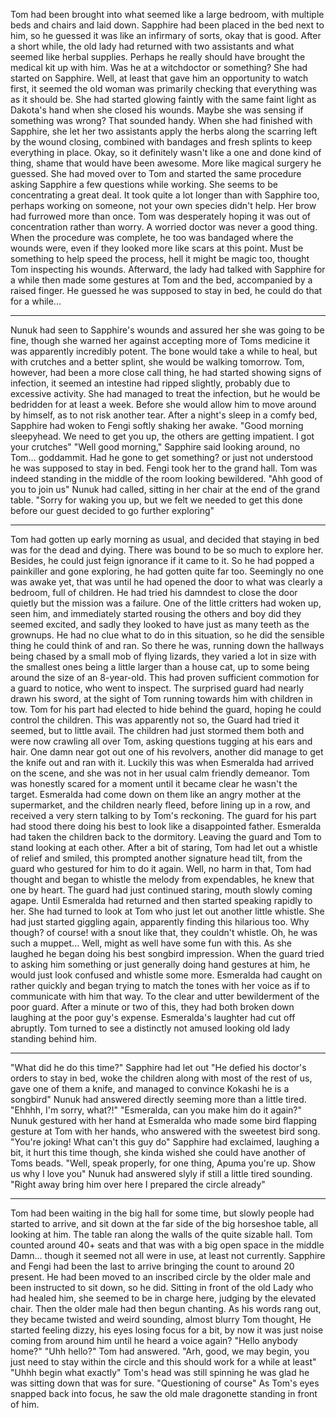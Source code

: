 
Tom had been brought into what seemed like a large bedroom, with multiple beds and chairs and laid down. Sapphire had been placed in the bed next to him, so he guessed it was like an infirmary of sorts, okay that is good. After a short while, the old lady had returned with two assistants and what seemed like herbal supplies. Perhaps he really should have brought the medical kit up with him. Was he at a witchdoctor or something?
She had started on Sapphire. Well, at least that gave him an opportunity to watch first, it seemed the old woman was primarily checking that everything was as it should be. She had started glowing faintly with the same faint light as Dakota's hand when she closed his wounds. Maybe she was sensing if something was wrong? That sounded handy. When she had finished with Sapphire, she let her two assistants apply the herbs along the scarring left by the wound closing, combined with bandages and fresh splints to keep everything in place. Okay, so it definitely wasn't like a one and done kind of thing, shame that would have been awesome. More like magical surgery he guessed.
She had moved over to Tom and started the same procedure asking Sapphire a few questions while working. She seems to be concentrating a great deal. It took quite a lot longer than with Sapphire too, perhaps working on someone, not your own species didn't help. Her brow had furrowed more than once. Tom was desperately hoping it was out of concentration rather than worry. A worried doctor was never a good thing.
When the procedure was complete, he too was bandaged where the wounds were, even if they looked more like scars at this point. Must be something to help speed the process, hell it might be magic too, thought Tom inspecting his wounds. Afterward, the lady had talked with Sapphire for a while then made some gestures at Tom and the bed, accompanied by a raised finger.
He guessed he was supposed to stay in bed, he could do that for a while...
***
Nunuk had seen to Sapphire's wounds and assured her she was going to be fine, though she warned her against accepting more of Toms medicine it was apparently incredibly potent. The bone would take a while to heal, but with crutches and a better splint, she would be walking tomorrow.
Tom, however, had been a more close call thing, he had started showing signs of infection, it seemed an intestine had ripped slightly, probably due to excessive activity.  She had managed to treat the infection, but he would be bedridden for at least a week. Before she would allow him to move around by himself, as to not risk another tear.
After a night's sleep in a comfy bed, Sapphire had woken to Fengi softly shaking her awake.
"Good morning sleepyhead. We need to get you up, the others are getting impatient. I got your crutches"
"Well good morning," Sapphire said looking around, no Tom… goddammit. Had he gone to get something? or just not understood he was supposed to stay in bed.
Fengi took her to the grand hall. Tom was indeed standing in the middle of the room looking bewildered.
"Ahh good of you to join us" Nunuk had called, sitting in her chair at the end of the grand table. "Sorry for waking you up, but we felt we needed to get this done before our guest decided to go further exploring"
***
Tom had gotten up early morning as usual, and decided that staying in bed was for the dead and dying. There was bound to be so much to explore her. Besides, he could just feign ignorance if it came to it. So he had popped a painkiller and gone exploring, he had gotten quite far too. Seemingly no one was awake yet, that was until he had opened the door to what was clearly a bedroom, full of children.
He had tried his damndest to close the door quietly but the mission was a failure. One of the little critters had woken up, seen him, and immediately started rousing the others and boy did they seemed excited, and sadly they looked to have just as many teeth as the grownups. He had no clue what to do in this situation, so he did the sensible thing he could think of and ran. So there he was, running down the hallways being chased by a small mob of flying lizards, they varied a lot in size with the smallest ones being a little larger than a house cat, up to some being around the size of an 8-year-old.
This had proven sufficient commotion for a guard to notice, who went to inspect. The surprised guard had nearly drawn his sword, at the sight of Tom running towards him with children in tow. Tom for his part had elected to hide behind the guard, hoping he could control the children. This was apparently not so, the Guard had tried it seemed, but to little avail. The children had just stormed them both and were now crawling all over Tom, asking questions tugging at his ears and hair. One damn near got out one of his revolvers, another did manage to get the knife out and ran with it. Luckily this was when Esmeralda had arrived on the scene, and she was not in her usual calm friendly demeanor. Tom was honestly scared for a moment until it became clear he wasn't the target.
Esmeralda had come down on them like an angry mother at the supermarket, and the children nearly fleed, before lining up in a row, and received a very stern talking to by Tom's reckoning. The guard for his part had stood there doing his best to look like a disappointed father. Esmeralda had taken the children back to the dormitory. Leaving the guard and Tom to stand looking at each other. After a bit of staring, Tom had let out a whistle of relief and smiled, this prompted another signature head tilt, from the guard who gestured for him to do it again.
Well, no harm in that, Tom had thought and began to whistle the melody from expendables, he knew that one by heart. The guard had just continued staring, mouth slowly coming agape. Until Esmeralda had returned and then started speaking rapidly to her.
She had turned to look at Tom who just let out another little whistle. She had just started giggling again, apparently finding this hilarious too. Why though? of course! with a snout like that, they couldn't whistle. Oh, he was such a muppet... Well, might as well have some fun with this. As she laughed he began doing his best songbird impression. When the guard tried to asking him something or just generally doing hand gestures at him, he would just look confused and whistle some more.
Esmeralda had caught on rather quickly and began trying to match the tones with her voice as if to communicate with him that way. To the clear and utter bewilderment of the poor guard. After a minute or two of this, they had both broken down laughing at the poor guy's expense. Esmeralda's laughter had cut off abruptly. Tom turned to see a distinctly not amused looking old lady standing behind him.
***
"What did he do this time?" Sapphire had let out
"He defied his doctor's orders to stay in bed, woke the children along with most of the rest of us, gave one of them a knife, and managed to convince Kokashi he is a songbird" Nunuk had answered directly seeming more than a little tired.
"Ehhhh, I'm sorry, what?!"
"Esmeralda, can you make him do it again?" Nunuk gestured with her hand at Esmeralda who made some bird flapping gesture at Tom with her hands, who answered with the sweetest bird song.
"You're joking! What can't this guy do" Sapphire had exclaimed, laughing a bit, it hurt this time though, she kinda wished she could have another of Toms beads.
"Well, speak properly, for one thing, Apuma you're up. Show us why I love you" Nunuk had answered slyly if still a little tired sounding.
"Right away bring him over here I prepared the circle already"
***
Tom had been waiting in the big hall for some time, but slowly people had started to arrive, and sit down at the far side of the big horseshoe table, all looking at him. The table ran along the walls of the quite sizable hall. Tom counted around 40+ seats and that was with a big open space in the middle Damn… though it seemed not all were in use, at least not currently.
Sapphire and Fengi had been the last to arrive bringing the count to around 20 present. He had been moved to an inscribed circle by the older male and been instructed to sit down, so he did. Sitting in front of the old Lady who had healed him, she seemed to be in charge here, judging by the elevated chair.
Then the older male had then begun chanting. As his words rang out, they became twisted and weird sounding, almost blurry Tom thought, He started feeling dizzy, his eyes losing focus for a bit, by now it was just noise coming from around him until he heard a voice again?
"Hello anybody home?"
"Uhh hello?" Tom had answered.
"Arh, good, we may begin, you just need to stay within the circle and this should work for a while at least"
"Uhhh begin what exactly" Tom's head was still spinning he was glad he was sitting down that was for sure.
"Questioning of course" As Tom's eyes snapped back into focus, he saw the old male dragonette standing in front of him.